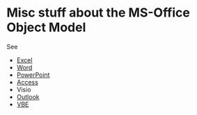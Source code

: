 # Misc stuff about the MS-Office Object Model

See
  - [Excel](https://renenyffenegger.ch/notes/Microsoft/Office/Excel/Object-Model)
  - [Word](https://renenyffenegger.ch/notes/Microsoft/Office/Word/Object-Model)
  - [PowerPoint](https://renenyffenegger.ch/notes/Microsoft/Office/PowerPoint/Object-Model)
  - [Access](https://renenyffenegger.ch/notes/Microsoft/Office/Access/Object-Model)
  - Visio
  - [Outlook](https://renenyffenegger.ch/notes/Microsoft/Office/Outlook/Object-Model)
  - [VBE](https://renenyffenegger.ch/notes/Microsoft/Office/Visual-Basic-Editor/Object-Model)
